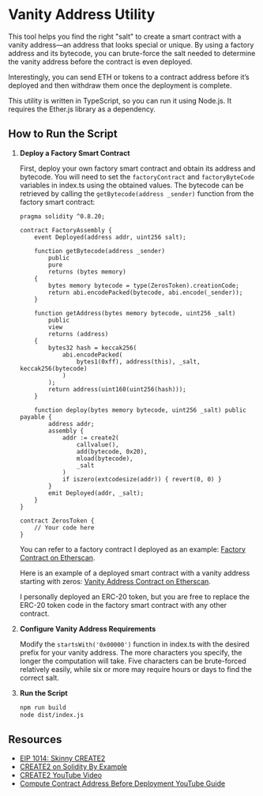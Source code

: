 # Vanity Address Utility

This tool helps you find the right "salt" to create a smart contract with a vanity address—an address that looks special or unique. By using a factory address and its bytecode, you can brute-force the salt needed to determine the vanity address before the contract is even deployed.

Interestingly, you can send ETH or tokens to a contract address before it’s deployed and then withdraw them once the deployment is complete.

This utility is written in TypeScript, so you can run it using Node.js. It requires the Ether.js library as a dependency.

## How to Run the Script

1. **Deploy a Factory Smart Contract**

   First, deploy your own factory smart contract and obtain its address and bytecode. You will need to set the `factoryContract` and `factoryByteCode` variables in index.ts using the obtained values. The bytecode can be retrieved by calling the `getBytecode(address _sender)` function from the factory smart contract:

   ```solidity
   pragma solidity ^0.8.20;

   contract FactoryAssembly {
       event Deployed(address addr, uint256 salt);

       function getBytecode(address _sender)
           public
           pure
           returns (bytes memory)
       {
           bytes memory bytecode = type(ZerosToken).creationCode;
           return abi.encodePacked(bytecode, abi.encode(_sender));
       }

       function getAddress(bytes memory bytecode, uint256 _salt)
           public
           view
           returns (address)
       {
           bytes32 hash = keccak256(
               abi.encodePacked(
                   bytes1(0xff), address(this), _salt, keccak256(bytecode)
               )
           );
           return address(uint160(uint256(hash)));
       }

       function deploy(bytes memory bytecode, uint256 _salt) public payable {
           address addr;
           assembly {
               addr := create2(
                   callvalue(), 
                   add(bytecode, 0x20),
                   mload(bytecode), 
                   _salt 
               )
               if iszero(extcodesize(addr)) { revert(0, 0) }
           }
           emit Deployed(addr, _salt);
       }
   }

   contract ZerosToken {
       // Your code here
   }
   ```

    You can refer to a factory contract I deployed as an example: [Factory Contract on Etherscan](https://optimistic.etherscan.io/address/0xfe0417c2e1ed375ea1baec576fce266555a1de23).

   Here is an example of a deployed smart contract with a vanity address starting with zeros: [Vanity Address Contract on Etherscan](https://optimistic.etherscan.io/address/0x00000f15b579291901007124d3605f11b46e2fbf).

   I personally deployed an ERC-20 token, but you are free to replace the ERC-20 token code in the factory smart contract with any other contract.


2. **Configure Vanity Address Requirements**

   Modify the `startsWith('0x00000')` function in index.ts with the desired prefix for your vanity address. The more characters you specify, the longer the computation will take. Five characters can be brute-forced relatively easily, while six or more may require hours or days to find the correct salt.

3. **Run the Script**

   ```bash
   npm run build
   node dist/index.js
   ```

## Resources

- [EIP 1014: Skinny CREATE2](https://eips.ethereum.org/EIPS/eip-1014)
- [CREATE2 on Solidity By Example](https://solidity-by-example.org/app/create2/)
- [CREATE2 YouTube Video](https://www.youtube.com/watch?v=-XT2YCQGVEQ)
- [Compute Contract Address Before Deployment YouTube Guide](https://www.youtube.com/watch?v=883-koWrsO4)